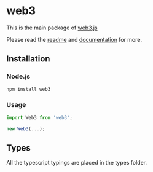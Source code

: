 # web3

This is the main package of [web3.js](https://github.com/ethereum/web3.js)

Please read the [readme](https://github.com/ethereum/web3.js/blob/1.0/README.md) and [documentation](https://web3js.readthedocs.io/en/1.0/) for more.

## Installation

### Node.js

```bash
npm install web3
```

### Usage

```js 
import Web3 from 'web3';

new Web3(...);
```

## Types 

All the typescript typings are placed in the types folder. 

[docs]: http://web3js.readthedocs.io/en/1.0/
[repo]: https://github.com/ethereum/web3.js
